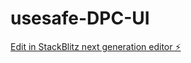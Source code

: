 # usesafe-DPC-UI

[Edit in StackBlitz next generation editor ⚡️](https://stackblitz.com/~/github.com/FurkanArslan/usesafe-DPC-UI)


